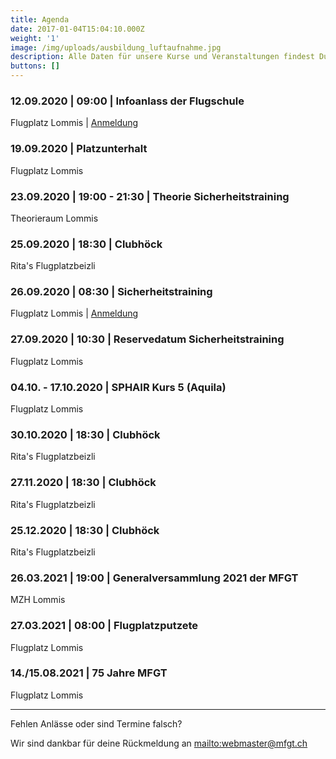 ```yaml
---
title: Agenda
date: 2017-01-04T15:04:10.000Z
weight: '1'
image: /img/uploads/ausbildung_luftaufnahme.jpg
description: Alle Daten für unsere Kurse und Veranstaltungen findest Du in unserer Agenda.
buttons: []
---
```

### 12.09.2020 | 09:00 | Infoanlass der Flugschule

Flugplatz Lommis | [Anmeldung](https://docs.google.com/forms/d/e/1FAIpQLSd3JpxXrOxj7fl_Zm0az8h-jQsAsB1TOEE2-HsOPYoi29qRUw/viewform)

### 19.09.2020 | Platzunterhalt

Flugplatz Lommis

### 23.09.2020 | 19:00 - 21:30 | Theorie Sicherheitstraining

Theorieraum Lommis

### 25.09.2020 | 18:30 | Clubhöck

Rita's Flugplatzbeizli

### 26.09.2020 | 08:30 | Sicherheitstraining

Flugplatz Lommis | [Anmeldung](https://docs.google.com/forms/d/e/1FAIpQLSd3JpxXrOxj7fl_Zm0az8h-jQsAsB1TOEE2-HsOPYoi29qRUw/viewform)

### 27.09.2020 | 10:30 | Reservedatum Sicherheitstraining

Flugplatz Lommis

### 04.10. - 17.10.2020 | SPHAIR Kurs 5 (Aquila)

Flugplatz Lommis

### 30.10.2020 | 18:30 | Clubhöck

Rita's Flugplatzbeizli

### 27.11.2020 | 18:30 | Clubhöck

Rita's Flugplatzbeizli

### 25.12.2020 | 18:30 | Clubhöck

Rita's Flugplatzbeizli

### 26.03.2021 | 19:00 | Generalversammlung 2021 der MFGT

MZH Lommis

### 27.03.2021 | 08:00 | Flugplatzputzete

Flugplatz Lommis

### 14./15.08.2021 | 75 Jahre MFGT

Flugplatz Lommis

<hr>

Fehlen Anlässe oder sind Termine falsch?

Wir sind dankbar für deine Rückmeldung an <mailto:webmaster@mfgt.ch>
